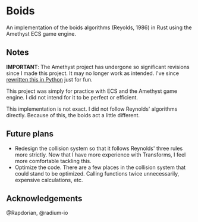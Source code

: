# Boids

An implementation of the boids algorithms (Reyolds, 1986) in Rust using the Amethyst ECS game engine.

## Notes

**IMPORTANT**: The Amethyst project has undergone so significant revisions since I made this project. It may no longer work as intended. I've since [rewritten this in Python](https://github.com/HammerAPI/PyBoids) just for fun.


This project was simply for practice with ECS and the Amethyst game engine. I did not intend for it to be perfect or efficient.

This implementation is not exact. I did not follow Reynolds' algorithms directly. Because of this, the boids act a little different.

## Future plans

- Redesign the collision system so that it follows Reynolds' three rules more strictly. Now that I have more experience with Transforms, I feel more comfortable tackling this.
- Optimize the code. There are a few places in the collision system that could stand to be optimized. Calling functions twice unnecessarily, expensive calculations, etc.

## Acknowledgements

@Rapdorian, @radium-io
